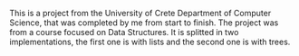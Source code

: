 This is a project from the University of Crete Department of Computer Science, that was completed by me from start to finish.
The project was from a course focused on Data Structures.
It is splitted in two implementations, the first one is with lists and the second one is with trees.
